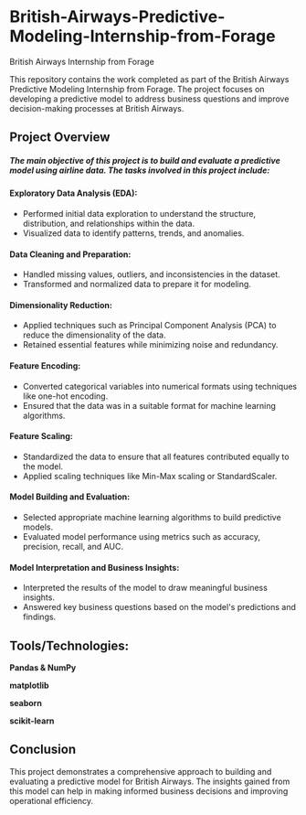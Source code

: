 # British-Airways-Predictive-Modeling-Internship-from-Forage
British Airways Internship from Forage

This repository contains the work completed as part of the British Airways Predictive Modeling Internship from Forage. The project focuses on developing a predictive model to address business questions and improve decision-making processes at British Airways.





## **Project Overview**
##### The main objective of this project is to build and evaluate a predictive model using airline data. The tasks involved in this project include:

#### **Exploratory Data Analysis (EDA):**
- Performed initial data exploration to understand the structure, distribution, and relationships within the data.
- Visualized data to identify patterns, trends, and anomalies.


#### **Data Cleaning and Preparation:**
- Handled missing values, outliers, and inconsistencies in the dataset.
- Transformed and normalized data to prepare it for modeling.


#### **Dimensionality Reduction:**
- Applied techniques such as Principal Component Analysis (PCA) to reduce the dimensionality of the data.
- Retained essential features while minimizing noise and redundancy.


#### **Feature Encoding:**
- Converted categorical variables into numerical formats using techniques like one-hot encoding.
- Ensured that the data was in a suitable format for machine learning algorithms.


#### **Feature Scaling:**
- Standardized the data to ensure that all features contributed equally to the model.
- Applied scaling techniques like Min-Max scaling or StandardScaler.


#### **Model Building and Evaluation:**
- Selected appropriate machine learning algorithms to build predictive models.
- Evaluated model performance using metrics such as accuracy, precision, recall, and AUC.
  

#### **Model Interpretation and Business Insights:**
- Interpreted the results of the model to draw meaningful business insights.
- Answered key business questions based on the model's predictions and findings.



## **Tools/Technologies:**

**Pandas & NumPy**

**matplotlib**

**seaborn**

**scikit-learn**


## **Conclusion**
This project demonstrates a comprehensive approach to building and evaluating a predictive model for British Airways. The insights gained from this model can help in making informed business decisions and improving operational efficiency.

